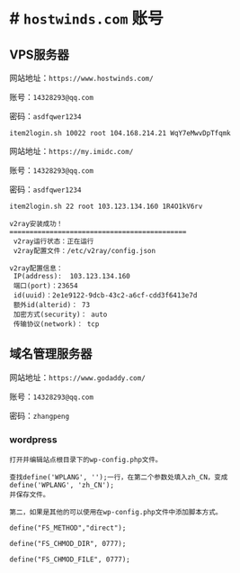 #  # `hostwinds.com` 账号

## VPS服务器

网站地址：`https://www.hostwinds.com/`

账号：`14328293@qq.com`

密码：`asdfqwer1234`

`item2login.sh 10022 root 104.168.214.21 WqY7eMwvDpTfqmk`





网站地址：`https://my.imidc.com/`

账号：`14328293@qq.com`

密码：`asdfqwer1234`

`item2login.sh 22 root 103.123.134.160 1R4O1kV6rv`

```
v2ray安装成功！
============================================
 v2ray运行状态：正在运行
 v2ray配置文件：/etc/v2ray/config.json

v2ray配置信息：
 IP(address):  103.123.134.160
 端口(port)：23654
 id(uuid)：2e1e9122-9dcb-43c2-a6cf-cdd3f6413e7d
 额外id(alterid)： 73
 加密方式(security)： auto
 传输协议(network)： tcp
```







## 域名管理服务器

网站地址：`https://www.godaddy.com/`

账号：`14328293@qq.com`

密码：`zhangpeng`



### wordpress

```
打开并编辑站点根目录下的wp-config.php文件。

查找define('WPLANG', '');一行，在第二个参数处填入zh_CN，变成
define('WPLANG', 'zh_CN');
并保存文件。
```

```
第二，如果是其他的可以使用在wp-config.php文件中添加脚本方式。

define("FS_METHOD","direct");

define("FS_CHMOD_DIR", 0777);

define("FS_CHMOD_FILE", 0777);

```


